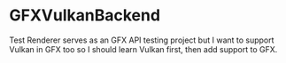 # GFXVulkanBackend
Test Renderer serves as an GFX API testing project but I want to support Vulkan in GFX too so I should learn Vulkan first, then add support to GFX.
